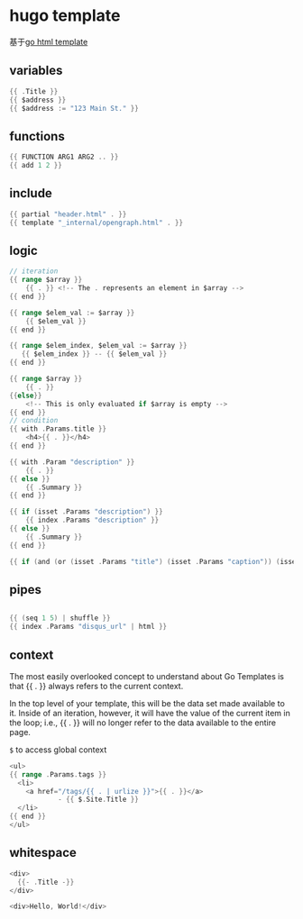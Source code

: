 
# hugo template

基于[go html template](https://pkg.go.dev/text/template)

## variables

```go
{{ .Title }}
{{ $address }}
{{ $address := "123 Main St." }}
```

## functions

```go
{{ FUNCTION ARG1 ARG2 .. }}
{{ add 1 2 }}
```

## include

```go
{{ partial "header.html" . }}
{{ template "_internal/opengraph.html" . }}
```

## logic

```go
// iteration
{{ range $array }}
    {{ . }} <!-- The . represents an element in $array -->
{{ end }}

{{ range $elem_val := $array }}
    {{ $elem_val }}
{{ end }}

{{ range $elem_index, $elem_val := $array }}
   {{ $elem_index }} -- {{ $elem_val }}
{{ end }}

{{ range $array }}
    {{ . }}
{{else}}
    <!-- This is only evaluated if $array is empty -->
{{ end }}
// condition
{{ with .Params.title }}
    <h4>{{ . }}</h4>
{{ end }}

{{ with .Param "description" }}
    {{ . }}
{{ else }}
    {{ .Summary }}
{{ end }}

{{ if (isset .Params "description") }}
    {{ index .Params "description" }}
{{ else }}
    {{ .Summary }}
{{ end }}

{{ if (and (or (isset .Params "title") (isset .Params "caption")) (isset .Params "attr")) }}
```

## pipes

```go

{{ (seq 1 5) | shuffle }}
{{ index .Params "disqus_url" | html }}
```

## context

The most easily overlooked concept to understand about Go Templates is that {{ . }} always refers to the current context.

In the top level of your template, this will be the data set made available to it.
Inside of an iteration, however, it will have the value of the current item in the loop; i.e., {{ . }} will no longer refer to the data available to the entire page.


`$` to access global context
```go
<ul>
{{ range .Params.tags }}
  <li>
    <a href="/tags/{{ . | urlize }}">{{ . }}</a>
            - {{ $.Site.Title }}
  </li>
{{ end }}
</ul>
```

## whitespace

```go
<div>
  {{- .Title -}}
</div>

<div>Hello, World!</div>
```
